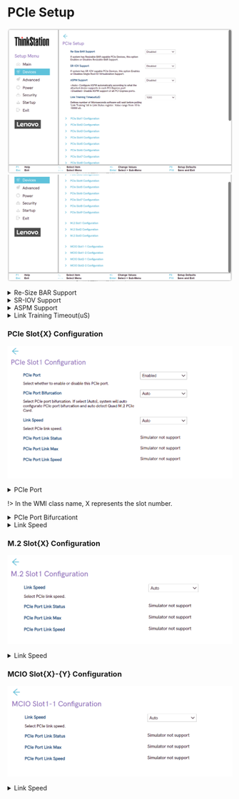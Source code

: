# PCIe Setup #

![](./img/ts_pciesetup_px1.png)
![](./img/ts_pciesetup_px2.png)
<!--![](./img/ts_pciesetup_px.png)
![](./img/ts_pciesetup_px_2.png)-->

<details><summary>Re-Size BAR Support</summary>
If system has Resizable BAR capable PCIe Devices, this option
Enables or Disables Resizable BAR Support.
Options:

1. **Disabled** – Default.
2. Enabled.

| WMI Setting name | Values | SVP / SMP Req'd | AMD/Intel |
|:---|:---|:---|:---|
| ReSizeBARSupport  | Enabled, Disabled | Yes | Both |
</details>


<details><summary>SR-IOV Support</summary>
If system has SR-IOV capable PCIe Devices, this option Enables
or Disables Single Root IO Virtualization Support.

Options:

1. **Disabled** – Default.
2. Enabled.

| WMI Setting name | Values | SVP / SMP Req'd | AMD/Intel |
|:---|:---|:---|:---|
| SRIOVSupport   | Enabled, Disabled | Yes | Both |
</details>

<details><summary>ASPM Support</summary>
<Auto> Configure ASPM automatically according to what the
attached device supports in each PCI Express port
<Disabled> Disable ASPM support of all PCI Express ports.

Options:

1. **Disabled** – Default.
2. Auto.

| WMI Setting name | Values | SVP / SMP Req'd | AMD/Intel |
|:---|:---|:---|:---|
| ASPMSupport   | Disabled, Auto | Yes | Both | 
</details>

<details><summary>Link Training Timeout(uS)</summary>
Defines number of Microseconds software will wait before polling
'Link Training' bit in Link Status register. Value range from 10 to 10000 uS.
Options:

1. **1000** – Default.
2. Simulator not support.

</details>


<!-- Need to add all of the PCIe Slotx Configurations 
These will likely be subheader drop downs
-->
### PCIe Slot{X} Configuration ###

![](./img/ts_pcieslotconfig.png)

<details><summary>PCIe Port</summary>
Select whether to enable or disable this PCIe port.

Options:

1. **Enabled** – Default.
2. Disabled.

| WMI Setting name | Values | SVP / SMP Req'd | AMD/Intel |
|:---|:---|:---|:---|
| PCIeSlotXPort | Enabled, Disabled | Yes | Both | 
</details>

!> In the WMI class name, X represents the slot number.

<details><summary>PCIe Port Bifurcationt</summary>
Select PCIe port bifurcation. If select [Auto], system will auto
configurate PCIe port bifurcation and auto detect Quad M.2 PCIe Card.

Options:

1. **Auto** – Default.
2. x4x4x4x4.
3. x8x8.
4. x16

| WMI Setting name | Values | SVP / SMP Req'd | AMD/Intel |
|:---|:---|:---|:---|
| PCIeSlotXBifurcation   | x4x4x4x4, x8x8, x16, Auto | Yes | Both | 

!> In the WMI class name, X represents the slot number.
</details>

<details><summary>Link Speed</summary>
Select PCEi Link Speed.

Options:

1. **Auto** – Default.
2. Gen 1 (2.5 GT/s).
3. Gen 2 (5 GT/s).
4. Gen 3 (8 GT/s).
5. Gen 4 (16 GT/s)

| WMI Setting name | Values | SVP / SMP Req'd | AMD/Intel |
|:---|:---|:---|:---|
| PCIeSlotXLinkSpeed | Auto, Gen 1 (2.5 GT/s), Gen 2 (5 GT/s), Gen 3 (8 GT/s), Gen 4 (16 GT/s) | Yes | Both | 

!> In the WMI class name, X represents the slot number.
</details>

### M.2 Slot{X} Configuration ###

![](./img/ts_m2slotconfig.png)

<details><summary>Link Speed</summary>
Select PCIe Link Speed.

Options:

1. **Auto** – Default.
2. Gen 1 (2.5 GT/s).
3. Gen 2 (5 GT/s).
4. Gen 3 (8 GT/s).
5. Gen 4 (16 GT/s)
6. Gen 5 (32 GT/s)

| WMI Setting name | Values | SVP / SMP Req'd | AMD/Intel |
|:---|:---|:---|:---|
| M2SlotXLinkSpeed | Auto, Gen 1 (2.5 GT/s), Gen 2 (5 GT/s), Gen 3 (8 GT/s), Gen 4 (16 GT/s), Gen 5 (32 GT/s) | Yes | Both | 

!> In the WMI class name, X represents the slot number.
</details>

### MCIO Slot{X}-{Y} Configuration

![](./img/ts_mcioslotconfig.png)

<details><summary>Link Speed</summary>
Select PCIe Link Speed.

Options:

1. **Auto** – Default.
2. Gen 1 (2.5 GT/s).
3. Gen 2 (5 GT/s).
4. Gen 3 (8 GT/s).
5. Gen 4 (16 GT/s)
6. Gen 5 (32 GT/s)

| WMI Setting name | Values | SVP / SMP Req'd | AMD/Intel |
|:---|:---|:---|:---|
| MCIOSlotXYLinkSpeed | Auto, Gen 1 (2.5 GT/s), Gen 2 (5 GT/s), Gen 3 (8 GT/s), Gen 4 (16 GT/s), Gen 5 (32 GT/s) | Yes | Intel | 

!> In the WMI class name, X & Y represents the slot numbers.
</details>
